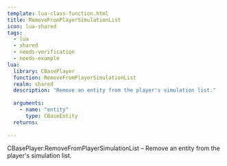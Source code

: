 ```yaml
---
template: lua-class-function.html
title: RemoveFromPlayerSimulationList
icon: lua-shared
tags:
  - lua
  - shared
  - needs-verification
  - needs-example
lua:
  library: CBasePlayer
  function: RemoveFromPlayerSimulationList
  realm: shared
  description: "Remove an entity from the player's simulation list."
  
  arguments:
    - name: "entity"
      type: CBaseEntity
  returns:
    
---
```


<div class="lua__search__keywords">
CBasePlayer:RemoveFromPlayerSimulationList &#x2013; Remove an entity from the player's simulation list.
</div>
